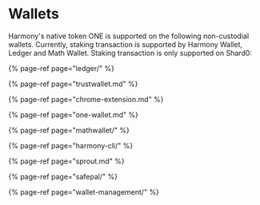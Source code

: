 # Wallets

Harmony's native token ONE is supported on the following non-custodial wallets. Currently, staking transaction is supported by Harmony Wallet, Ledger and Math Wallet. Staking transaction is only supported on Shard0:

{% page-ref page="ledger/" %}

{% page-ref page="trustwallet.md" %}

{% page-ref page="chrome-extension.md" %}

{% page-ref page="one-wallet.md" %}

{% page-ref page="mathwallet/" %}

{% page-ref page="harmony-cli/" %}

{% page-ref page="sprout.md" %}

{% page-ref page="safepal/" %}

{% page-ref page="wallet-management/" %}



